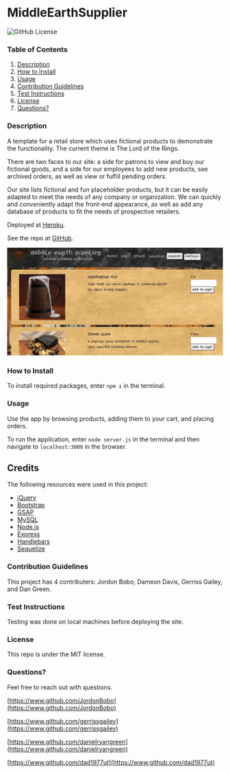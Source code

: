# MiddleEarthSupplier
![GitHub License](https://img.shields.io/badge/license-MIT-blue.svg)

### Table of Contents
1. [Description](#description)
2. [How to Install](#how-to-install)
3. [Usage](#usage)
4. [Contribution Guidelines](#contribution-guidelines)
5. [Test Instructions](#test-instructions)
6. [License](#license)
7. [Questions?](#questions?)

### Description
A template for a retail store which uses fictional products to demonstrate the functionality. The current theme is The Lord of the Rings.

There are two faces to our site: a side for patrons to view and buy our fictional goods, and a side for our employees to add new products, see archived orders, as well as view or fulfill pending orders.

Our site lists fictional and fun placeholder products, but it can be easily adapted to meet the needs of any company or organization. We can quickly and conveniently adapt the front-end appearance, as well as add any database of products to fit the needs of prospective retailers.

Deployed at [Heroku](https://middleearthsupplier.herokuapp.com/).

See the repo at [GitHub](https://github.com/JordonBobo/MiddleEarthSupplier).

![sample webpage](/public/images/MiddleEarthSupplier.JPG)

### How to Install
To install required packages, enter `npm i` in the terminal.

### Usage
Use the app by browsing products, adding them to your cart, and placing orders.

To run the application, enter `node server.js` in the terminal and then navigate to `localhost:3000` in the browser.

## Credits
  The following resources were used in this project:

  - [jQuery](https://jquery.com/)
  - [Bootstrap](https://getbootstrap.com/)
  - [GSAP](https://greensock.com/)
  - [MySQL](https://dev.mysql.com/downloads/mysql/)
  - [Node.js](https://nodejs.org/en/)
  - [Express](https://expressjs.com/)
  - [Handlebars](https://handlebarsjs.com/)
  - [Sequelize](https://sequelize.org/)

### Contribution Guidelines
This project has 4 contributers: Jordon Bobo, Dameon Davis, Gerriss Gailey, and Dan Green.

### Test Instructions
Testing was done on local machines before deploying the site.

### License
This repo is under the MIT license.

### Questions?
Feel free to reach out with questions.

[https://www.github.com/JordonBobo](https://www.github.com/JordonBobo)

[https://www.github.com/gerrissgailey](https://www.github.com/gerrissgailey)

[https://www.github.com/danielryangreen](https://www.github.com/danielryangreen)

[https://www.github.com/dad1977ut](https://www.github.com/dad1977ut)

